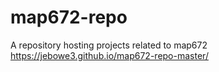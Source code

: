 # map672-repo
A repository hosting projects related to map672
https://jebowe3.github.io/map672-repo-master/
